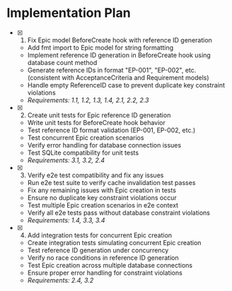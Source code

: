 # Implementation Plan

- [x] 1. Fix Epic model BeforeCreate hook with reference ID generation
  - Add fmt import to Epic model for string formatting
  - Implement reference ID generation in BeforeCreate hook using database count method
  - Generate reference IDs in format "EP-001", "EP-002", etc. (consistent with AcceptanceCriteria and Requirement models)
  - Handle empty ReferenceID case to prevent duplicate key constraint violations
  - _Requirements: 1.1, 1.2, 1.3, 1.4, 2.1, 2.2, 2.3_

- [x] 2. Create unit tests for Epic reference ID generation
  - Write unit tests for BeforeCreate hook behavior
  - Test reference ID format validation (EP-001, EP-002, etc.)
  - Test concurrent Epic creation scenarios
  - Verify error handling for database connection issues
  - Test SQLite compatibility for unit tests
  - _Requirements: 3.1, 3.2, 2.4_

- [x] 3. Verify e2e test compatibility and fix any issues
  - Run e2e test suite to verify cache invalidation test passes
  - Fix any remaining issues with Epic creation in tests
  - Ensure no duplicate key constraint violations occur
  - Test multiple Epic creation scenarios in e2e context
  - Verify all e2e tests pass without database constraint violations
  - _Requirements: 1.4, 3.3, 3.4_

- [x] 4. Add integration tests for concurrent Epic creation
  - Create integration tests simulating concurrent Epic creation
  - Test reference ID generation under concurrency
  - Verify no race conditions in reference ID generation
  - Test Epic creation across multiple database connections
  - Ensure proper error handling for constraint violations
  - _Requirements: 2.4, 3.2_
